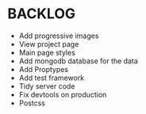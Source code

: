 # BACKLOG

* Add progressive images
* View project page
* Main page styles
* Add mongodb database for the data
* Add Proptypes
* Add test framework
* Tidy server code
* Fix devtools on production
* Postcss
